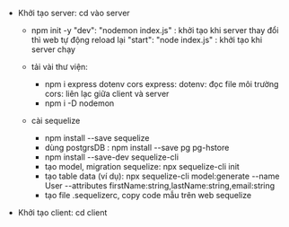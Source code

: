 - Khởi tạo server: cd vào server
    - npm init -y
    "dev": "nodemon index.js" : khởi tạo khi server thay đổi thì web tự động reload lại
    "start": "node index.js"  : khởi tạo khi server chạy
    - tải vài thư viện:
        - npm i express dotenv cors
            express: 
            dotenv: đọc file môi trường
            cors: liên lạc giữa client và server
        - npm i -D nodemon

    - cài sequelize 
        - npm install --save sequelize
        - dùng postgrsDB : npm install --save pg pg-hstore
        - npm install --save-dev sequelize-cli
        - tạo model, migration sequelize: npx sequelize-cli init
        - tạo table data (ví dụ): npx sequelize-cli model:generate --name User --attributes firstName:string,lastName:string,email:string
        - tạo file .sequelizerc, copy code mẫu trên web sequelize

- Khởi tạo client: cd client










